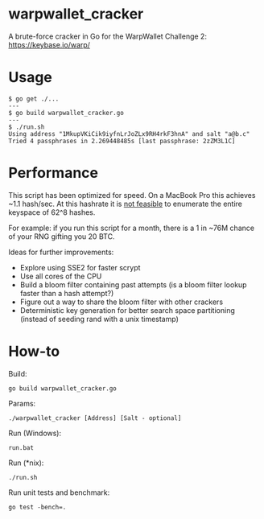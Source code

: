 # warpwallet_cracker
A brute-force cracker in Go for the WarpWallet Challenge 2: https://keybase.io/warp/

# Usage

```
$ go get ./...
---
$ go build warpwallet_cracker.go
---
$ ./run.sh 
Using address "1MkupVKiCik9iyfnLrJoZLx9RH4rkF3hnA" and salt "a@b.c"
Tried 4 passphrases in 2.269448485s [last passphrase: 2zZM3L1C]
```

# Performance
This script has been optimized for speed. On a MacBook Pro this achieves ~1.1 hash/sec. At this hashrate it is [not feasible](https://www.wolframalpha.com/input/?i=(62%5E8+%2F+1.1)+seconds+to+years) to enumerate the entire keyspace of 62^8 hashes.

For example: if you run this script for a month, there is a 1 in ~76M chance of your RNG gifting you 20 BTC.

Ideas for further improvements:
- Explore using SSE2 for faster scrypt
- Use all cores of the CPU
- Build a bloom filter containing past attempts (is a bloom filter lookup faster than a hash attempt?)
- Figure out a way to share the bloom filter with other crackers
- Deterministic key generation for better search space partitioning (instead of seeding rand with a unix timestamp)

# How-to
Build:

`go build warpwallet_cracker.go`

Params:

`./warpwallet_cracker [Address] [Salt - optional]`

Run (Windows):

`run.bat`

Run (*nix):

`./run.sh`

Run unit tests and benchmark:

`go test -bench=.`
